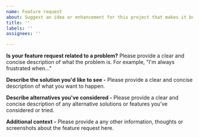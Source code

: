 ```yaml
---
name: Feature request
about: Suggest an idea or enhancement for this project that makes it better or more useful for you
title: ''
labels: ''
assignees: ''

---
```


**Is your feature request related to a problem?**
Please provide a clear and concise description of what the problem is. For example, "I'm always frustrated when..."

**Describe the solution you'd like to see \-**
Please provide a clear and concise description of what you want to happen.

**Describe alternatives you've considered \-**
Please provide a clear and concise description of any alternative solutions or features you've considered or tried.

**Additional context \-**
Please provide a any other information, thoughts or screenshots about the feature request here.
